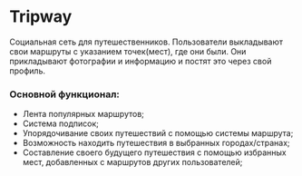 # Tripway
Социальная сеть для путешественников. Пользователи выкладывают свои маршруты с указанием точек(мест), где они были. Они прикладывают фотографии и информацию и постят это через свой профиль.

### Основной функционал:
* Лента популярных маршрутов;
* Система подписок;
* Упорядочивание своих путешествий с помощью системы маршрута;
* Возможность находить путешествия в выбранных городах/странах;
* Составление своего будущего путешествия с помощью избранных мест, добавленных с маршрутов других пользователей;
